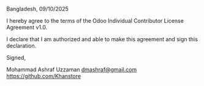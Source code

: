 Bangladesh, 09/10/2025

I hereby agree to the terms of the Odoo Individual Contributor License
Agreement v1.0.

I declare that I am authorized and able to make this agreement and sign this
declaration.

Signed,

Mohammad Ashraf Uzzaman dmashraf@gmail.com https://github.com/Khanstore

